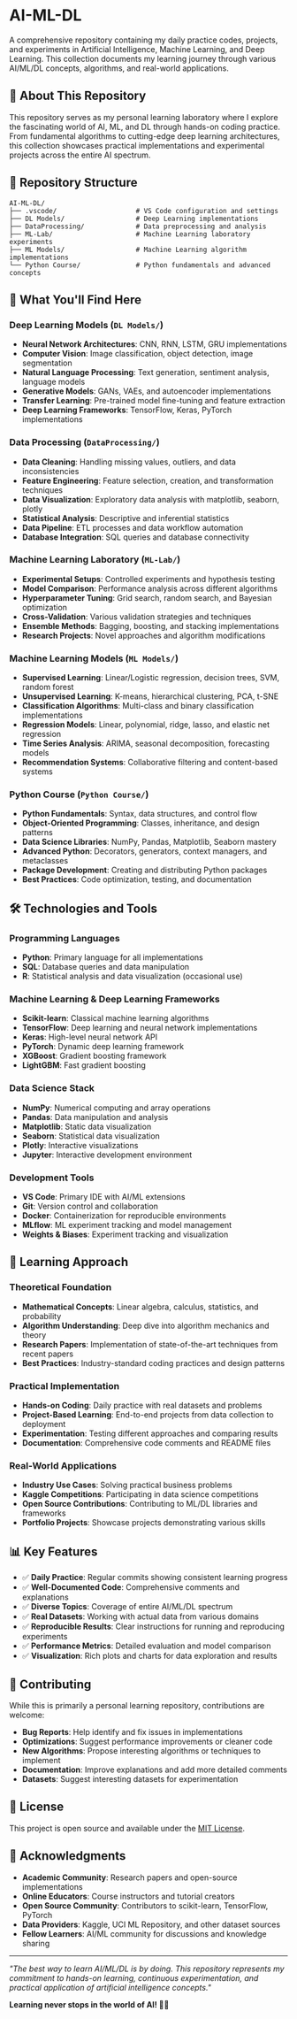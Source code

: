 # AI-ML-DL

A comprehensive repository containing my daily practice codes, projects, and experiments in Artificial Intelligence, Machine Learning, and Deep Learning. This collection documents my learning journey through various AI/ML/DL concepts, algorithms, and real-world applications.

## 🤖 About This Repository

This repository serves as my personal learning laboratory where I explore the fascinating world of AI, ML, and DL through hands-on coding practice. From fundamental algorithms to cutting-edge deep learning architectures, this collection showcases practical implementations and experimental projects across the entire AI spectrum.

## 📁 Repository Structure

```
AI-ML-DL/
├── .vscode/                    # VS Code configuration and settings
├── DL Models/                  # Deep Learning implementations
├── DataProcessing/             # Data preprocessing and analysis
├── ML-Lab/                     # Machine Learning laboratory experiments
├── ML Models/                  # Machine Learning algorithm implementations
└── Python Course/              # Python fundamentals and advanced concepts
```

## 🧠 What You'll Find Here

### Deep Learning Models (`DL Models/`)
- **Neural Network Architectures**: CNN, RNN, LSTM, GRU implementations
- **Computer Vision**: Image classification, object detection, image segmentation
- **Natural Language Processing**: Text generation, sentiment analysis, language models
- **Generative Models**: GANs, VAEs, and autoencoder implementations
- **Transfer Learning**: Pre-trained model fine-tuning and feature extraction
- **Deep Learning Frameworks**: TensorFlow, Keras, PyTorch implementations

### Data Processing (`DataProcessing/`)
- **Data Cleaning**: Handling missing values, outliers, and data inconsistencies
- **Feature Engineering**: Feature selection, creation, and transformation techniques
- **Data Visualization**: Exploratory data analysis with matplotlib, seaborn, plotly
- **Statistical Analysis**: Descriptive and inferential statistics
- **Data Pipeline**: ETL processes and data workflow automation
- **Database Integration**: SQL queries and database connectivity

### Machine Learning Laboratory (`ML-Lab/`)
- **Experimental Setups**: Controlled experiments and hypothesis testing
- **Model Comparison**: Performance analysis across different algorithms
- **Hyperparameter Tuning**: Grid search, random search, and Bayesian optimization
- **Cross-Validation**: Various validation strategies and techniques
- **Ensemble Methods**: Bagging, boosting, and stacking implementations
- **Research Projects**: Novel approaches and algorithm modifications

### Machine Learning Models (`ML Models/`)
- **Supervised Learning**: Linear/Logistic regression, decision trees, SVM, random forest
- **Unsupervised Learning**: K-means, hierarchical clustering, PCA, t-SNE
- **Classification Algorithms**: Multi-class and binary classification implementations
- **Regression Models**: Linear, polynomial, ridge, lasso, and elastic net regression
- **Time Series Analysis**: ARIMA, seasonal decomposition, forecasting models
- **Recommendation Systems**: Collaborative filtering and content-based systems

### Python Course (`Python Course/`)
- **Python Fundamentals**: Syntax, data structures, and control flow
- **Object-Oriented Programming**: Classes, inheritance, and design patterns
- **Data Science Libraries**: NumPy, Pandas, Matplotlib, Seaborn mastery
- **Advanced Python**: Decorators, generators, context managers, and metaclasses
- **Package Development**: Creating and distributing Python packages
- **Best Practices**: Code optimization, testing, and documentation

## 🛠️ Technologies and Tools

### Programming Languages
- **Python**: Primary language for all implementations
- **SQL**: Database queries and data manipulation
- **R**: Statistical analysis and data visualization (occasional use)

### Machine Learning & Deep Learning Frameworks
- **Scikit-learn**: Classical machine learning algorithms
- **TensorFlow**: Deep learning and neural network implementations
- **Keras**: High-level neural network API
- **PyTorch**: Dynamic deep learning framework
- **XGBoost**: Gradient boosting framework
- **LightGBM**: Fast gradient boosting

### Data Science Stack
- **NumPy**: Numerical computing and array operations
- **Pandas**: Data manipulation and analysis
- **Matplotlib**: Static data visualization
- **Seaborn**: Statistical data visualization
- **Plotly**: Interactive visualizations
- **Jupyter**: Interactive development environment

### Development Tools
- **VS Code**: Primary IDE with AI/ML extensions
- **Git**: Version control and collaboration
- **Docker**: Containerization for reproducible environments
- **MLflow**: ML experiment tracking and model management
- **Weights & Biases**: Experiment tracking and visualization

## 🎯 Learning Approach

### Theoretical Foundation
- **Mathematical Concepts**: Linear algebra, calculus, statistics, and probability
- **Algorithm Understanding**: Deep dive into algorithm mechanics and theory
- **Research Papers**: Implementation of state-of-the-art techniques from recent papers
- **Best Practices**: Industry-standard coding practices and design patterns

### Practical Implementation
- **Hands-on Coding**: Daily practice with real datasets and problems
- **Project-Based Learning**: End-to-end projects from data collection to deployment
- **Experimentation**: Testing different approaches and comparing results
- **Documentation**: Comprehensive code comments and README files

### Real-World Applications
- **Industry Use Cases**: Solving practical business problems
- **Kaggle Competitions**: Participating in data science competitions
- **Open Source Contributions**: Contributing to ML/DL libraries and frameworks
- **Portfolio Projects**: Showcase projects demonstrating various skills

## 📊 Key Features

- ✅ **Daily Practice**: Regular commits showing consistent learning progress
- ✅ **Well-Documented Code**: Comprehensive comments and explanations
- ✅ **Diverse Topics**: Coverage of entire AI/ML/DL spectrum
- ✅ **Real Datasets**: Working with actual data from various domains
- ✅ **Reproducible Results**: Clear instructions for running and reproducing experiments
- ✅ **Performance Metrics**: Detailed evaluation and model comparison
- ✅ **Visualization**: Rich plots and charts for data exploration and results

## 🤝 Contributing

While this is primarily a personal learning repository, contributions are welcome:
- **Bug Reports**: Help identify and fix issues in implementations
- **Optimizations**: Suggest performance improvements or cleaner code
- **New Algorithms**: Propose interesting algorithms or techniques to implement
- **Documentation**: Improve explanations and add more detailed comments
- **Datasets**: Suggest interesting datasets for experimentation

## 📄 License

This project is open source and available under the [MIT License](LICENSE).

## 🙏 Acknowledgments

- **Academic Community**: Research papers and open-source implementations
- **Online Educators**: Course instructors and tutorial creators
- **Open Source Community**: Contributors to scikit-learn, TensorFlow, PyTorch
- **Data Providers**: Kaggle, UCI ML Repository, and other dataset sources
- **Fellow Learners**: AI/ML community for discussions and knowledge sharing

---

*"The best way to learn AI/ML/DL is by doing. This repository represents my commitment to hands-on learning, continuous experimentation, and practical application of artificial intelligence concepts."*

**Learning never stops in the world of AI! 🚀🤖**
